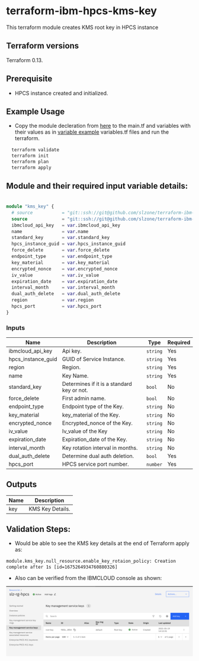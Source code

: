 # terraform-ibm-hpcs-kms-key
This terraform module creates KMS root key in HPCS instance

## Terraform versions

Terraform 0.13.

## Prerequisite
* HPCS instance created and initialized.

## Example Usage
* Copy the module decleration from [here](./test/stages/stage0.tf) to the main.tf and variables with their values as in [variable example](./test/stages/variables.tf) variables.tf files and run the terraform.
```hcl
  terraform validate
  terraform init
  terraform plan
  terraform apply
```

## Module and their required input variable details:

```terraform

module "kms_key" {
  # source           = "git::ssh://git@github.com/slzone/terraform-ibm-hpcs-kms.key.git"
  source             = "git::ssh://git@github.com/slzone/terraform-ibm-hpcs-kms-key.git?ref=hpcs-kms-dev"
  ibmcloud_api_key   = var.ibmcloud_api_key
  name               = var.name
  standard_key       = var.standard_key
  hpcs_instance_guid = var.hpcs_instance_guid
  force_delete       = var.force_delete
  endpoint_type      = var.endpoint_type
  key_material       = var.key_material
  encrypted_nonce    = var.encrypted_nonce
  iv_value           = var.iv_value
  expiration_date    = var.expiration_date
  interval_month     = var.interval_month
  dual_auth_delete   = var.dual_auth_delete
  region             = var.region
  hpcs_port          = var.hpcs_port
}

```

### Inputs

| Name              | Description                                                             | Type     |Required |
|-------------------|------------------------------------------------------------------------ |----------|---------|
| ibmcloud_api_key| Api key.                                               | `string` | Yes     |
| hpcs_instance_guid| GUID of Service Instance.                                               | `string` | Yes     |
| region            | Region.                                                                 | `string` | Yes     |   
| name              | Key Name.                                                               | `string` | Yes     |
| standard_key      | Determines if it is a standard key or not.                              | `bool`   | No      | 
| force_delete      | First admin name.                                                       | `bool`   | No      |
| endpoint_type     | Endpoint type of the Key.                                               | `string` | No      |
| key_material      | key_material of the Key.                                                | `string` | No      |
| encrypted_nonce   | Encrypted_nonce of the Key.                                             | `string` | No      |
| iv_value          | Iv_value of the Key                                                     | `string` | No      |
| expiration_date   | Expiration_date of the Key.                                             | `string` | No      |
| interval_month    | Key rotation interval in months.                                        | `string` | No      |
| dual_auth_delete  | Determine dual auth deletion.                                           | `bool`   | Yes     |
| hpcs_port         | HPCS service port number.                                               | `number` | Yes     |


## Outputs
| Name         | Description     |
|--------------|-----------------|
| key          | KMS Key Details.|


## Validation Steps: 

* Would be able to see the KMS key details at the end of Terraform apply as:

```hcl
module.kms_key.null_resource.enable_key_rotaion_policy: Creation complete after 1s [id=1675264934760880326]
```

* Also can be verified from the IBMCLOUD console as shown:

![here](./kms-key-created.png)